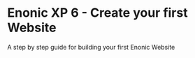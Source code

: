 # Enonic XP 6 - Create your first Website
A step by step guide for building your first Enonic Website

